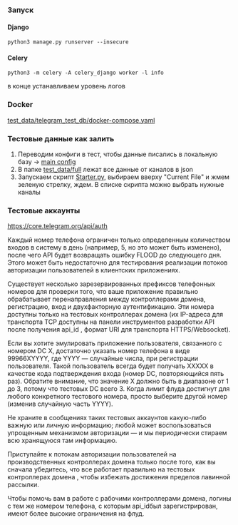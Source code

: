 ### Запуск
#### Django
```commandline
python3 manage.py runserver --insecure
```
#### Celery
```commandline
python3 -m celery -A celery_django worker -l info
```
в конце устанавливаем уровень логов
### Docker
[test_data/telegram_test_db/docker-compose.yaml](test_data/telegram_test_db/docker-compose.yaml)
### Тестовые данные как залить
1. Переводим конфиги в тест, чтобы данные писались в локальную базу -> [main config](configuration/setting/config_app.yaml)
2. В папке [test_data/full](test_data/full) лежат все данные от каналов в json
3. Запускаем скрипт [Starter.py](test_data/starter.py), выбираем вверху "Current File" и жмем зеленую стрелку, ждем. В списке скрипта можно выбрать нужные каналы
### Тестовые аккаунты
https://core.telegram.org/api/auth

Каждый номер телефона ограничен только определенным количеством входов в систему в день (например, 5, но это может быть изменено), после чего API будет возвращать ошибку FLOOD до следующего дня. Этого может быть недостаточно для тестирования реализации потоков авторизации пользователей в клиентских приложениях.

Существует несколько зарезервированных префиксов телефонных номеров для проверки того, что ваше приложение правильно обрабатывает перенаправления между контроллерами домена, регистрацию, вход и двухфакторную аутентификацию. Эти номера доступны только на тестовых контроллерах домена (их IP-адреса для транспорта TCP доступны на панели инструментов разработки API после получения api_id , формат URI для транспорта HTTPS/Websocket).

Если вы хотите эмулировать приложение пользователя, связанного с номером DC X, достаточно указать номер телефона в виде 99966XYYYY, где YYYY — случайные числа, при регистрации пользователя. Такой пользователь всегда будет получать XXXXX в качестве кода подтверждения входа (номер DC, повторяющийся пять раз). Обратите внимание, что значение X должно быть в диапазоне от 1 до 3, потому что тестовых DC всего 3. Когда лимит флуда достигнут для любого конкретного тестового номера, просто выберите другой номер (изменив случайную часть YYYY).

Не храните в сообщениях таких тестовых аккаунтов какую-либо важную или личную информацию; любой может воспользоваться упрощенным механизмом авторизации — и мы периодически стираем всю хранящуюся там информацию.

Приступайте к потокам авторизации пользователей на производственных контроллерах домена только после того, как вы сначала убедитесь, что все работает правильно на тестовых контроллерах домена , чтобы избежать достижения пределов лавинной рассылки.

Чтобы помочь вам в работе с рабочими контроллерами домена, логины с тем же номером телефона, с которым api_idбыл зарегистрирован, имеют более высокие ограничения на флуд.